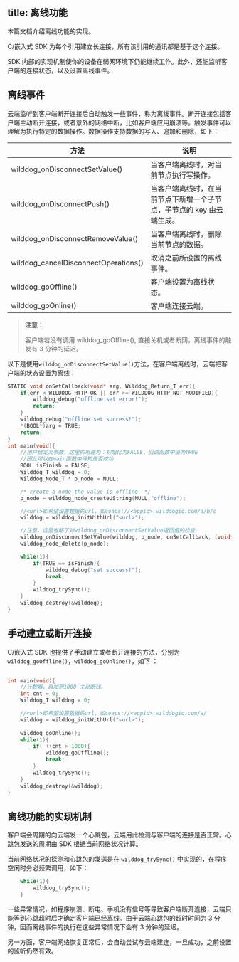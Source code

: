title:  离线功能
---

本篇文档介绍离线功能的实现。

C/嵌入式 SDK 为每个引用建立长连接，所有该引用的通讯都是基于这个连接。

SDK 内部的实现机制使你的设备在弱网环境下仍能继续工作。此外，还能监听客户端的连接状态，以及设置离线事件。

## 离线事件

云端监听到客户端断开连接后自动触发一些事件，称为离线事件。断开连接包括客户端主动断开连接，或者意外的网络中断，比如客户端应用崩溃等。触发事件可以理解为执行特定的数据操作。数据操作支持数据的写入、追加和删除，如下：

方法 |  说明 
---- | ------
wilddog_onDisconnectSetValue()  | 当客户端离线时，对当前节点执行写操作。 
wilddog_onDisconnectPush()  | 当客户端离线时，在当前节点下新增一个子节点，子节点的 key 由云端生成。
wilddog_onDisconnectRemoveValue()   | 当客户端离线时，删除当前节点的数据。
wilddog_cancelDisconnectOperations()  | 取消之前所设置的离线事件。
wilddog_goOffline()   | 客户端设置为离线状态。
wilddog_goOnline()  | 客户端连接云端。

<blockquote class="warning">
  <p><strong>注意：</strong></p>
  客户端若没有调用 wilddog_goOffline(), 直接关机或者断网，离线事件的触发有 3 分钟的延迟。
</blockquote>

以下是使用`wilddog_onDisconnectSetValue()`方法，在客户端离线时，云端把客户端的状态设置为离线：

```c
STATIC void onSetCallback(void* arg, Wilddog_Return_T err){
    if(err < WILDDOG_HTTP_OK || err >= WILDDOG_HTTP_NOT_MODIFIED){
        wilddog_debug("offline set error!");
        return;
    }
    wilddog_debug("offline set success!");
    *(BOOL*)arg = TRUE;
    return;
}
int main(void){
    //用户自定义参数，这里的用途为：初始化为FALSE，回调函数中设为TRUE
    //因此可以在main函数中得知是否成功
    BOOL isFinish = FALSE;
    Wilddog_T wilddog = 0;
    Wilddog_Node_T * p_node = NULL;

    /* create a node the value is offline  */
    p_node = wilddog_node_createUString(NULL,"offline");

    //<url>即希望设置数据的url，如coaps://<appid>.wilddogio.com/a/b/c
    wilddog = wilddog_initWithUrl("<url>");

    //注意，这里省略了对wilddog_onDisconnectSetValue返回值的检查
    wilddog_onDisconnectSetValue(wilddog, p_node, onSetCallback, (void*)&isFinish);
    wilddog_node_delete(p_node);

    while(1){
        if(TRUE == isFinish){
            wilddog_debug("set success!");
            break;
        }
        wilddog_trySync();
    }
    wilddog_destroy(&wilddog);
}
```
## 手动建立或断开连接

C/嵌入式 SDK 也提供了手动建立或者断开连接的方法，分别为 `wilddog_goOffline()`，`wilddog_goOnline()`，如下 ：

```c

int main(void){
    //计数器，自加到1000 主动断线。
    int cnt = 0;
    Wilddog_T wilddog = 0;

    //<url>即希望设置数据的url，如coaps://<appid>.wilddogio.com/a/
    wilddog = wilddog_initWithUrl("<url>");
    
    wilddog_goOnline();
    while(1){
        if( ++cnt > 1000){
            wilddog_goOffline();
            break;
        }
        wilddog_trySync();
    }
    wilddog_destroy(&wilddog);
}
```


## 离线功能的实现机制

客户端会周期的向云端发一个心跳包，云端用此检测与客户端的连接是否正常。心跳包发送的周期由 SDK 根据当前网络状况计算。

当前网络状况的探测和心跳包的发送是在 `wilddog_trySync()` 中实现的，在程序空闲时务必频繁调用，如下：

``` c
    while(1){
        wilddog_trySync();
    }
```

一些异常情况，如程序崩溃、断电、手机没有信号等导致客户端断开连接，云端只能等到心跳超时后才确定客户端已经离线。由于云端心跳包的超时时间为 3 分钟，因而离线事件的执行在这些异常情况下会有 3 分钟的延迟。

另一方面，客户端网络恢复正常后，会自动尝试与云端建连，一旦成功，之前设置的监听仍然有效。